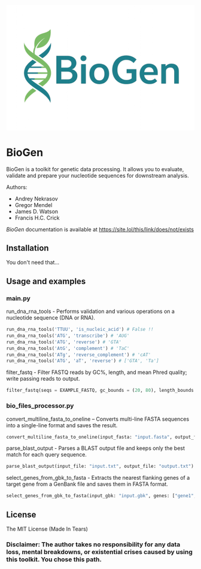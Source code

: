 ![Описание картинки](biogen_logo.png)

# BioGen

BioGen is a toolkit for genetic data processing. It allows you to evaluate, validate and prepare your nucleotide sequences for downstream analysis.

Authors:
* Andrey Nekrasov
* Gregor Mendel
* James D. Watson
* Francis H.C. Crick

*BioGen* documentation is available at https://site.lol/this/link/does/not/exists

## Installation

You don't need that...

## Usage and examples

### main.py
run_dna_rna_tools - Performs validation and various operations on a nucleotide sequence (DNA or RNA).
```python
run_dna_rna_tools('TTUU', 'is_nucleic_acid') # False !!
run_dna_rna_tools('ATG', 'transcribe') # 'AUG'
run_dna_rna_tools('ATG', 'reverse') # 'GTA'
run_dna_rna_tools('AtG', 'complement') # 'TaC'
run_dna_rna_tools('ATg', 'reverse_complement') # 'cAT'
run_dna_rna_tools('ATG', 'aT', 'reverse') # ['GTA', 'Ta']
```

filter_fastq - Filter FASTQ reads by GC%, length, and mean Phred quality; write passing reads to output.
```python
filter_fastq(seqs = EXAMPLE_FASTQ, gc_bounds = (20, 80), length_bounds = (10, 30), quality_threshold = 10)
```

### bio_files_processor.py
convert_multiline_fasta_to_oneline – Converts multi-line FASTA sequences into a single-line format and saves the result.
```python
convert_multiline_fasta_to_oneline(input_fasta: "input.fasta", output_fasta: "output.fasta")
```

parse_blast_output - Parses a BLAST output file and keeps only the best match for each query sequence.
```python
parse_blast_output(input_file: "input.txt", output_file: "output.txt")
```

select_genes_from_gbk_to_fasta - Extracts the nearest flanking genes of a target gene from a GenBank file and saves them in FASTA format.
```python
select_genes_from_gbk_to_fasta(input_gbk: "input.gbk", genes: ["gene1", "gene2"], n_before: 20, n_after: 25, output_fasta: "output.fasta")
```


## License

The MIT License (Made In Tears)


### Disclaimer: The author takes no responsibility for any data loss, mental breakdowns, or existential crises caused by using this toolkit. You chose this path.
